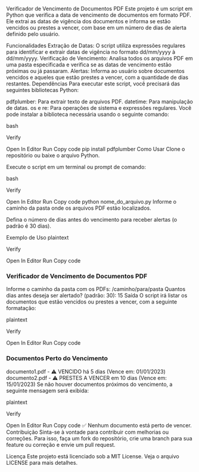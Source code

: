 Verificador de Vencimento de Documentos PDF
Este projeto é um script em Python que verifica a data de vencimento de documentos em formato PDF. Ele extrai as datas de vigência dos documentos e informa se estão vencidos ou prestes a vencer, com base em um número de dias de alerta definido pelo usuário.

Funcionalidades
Extração de Datas: O script utiliza expressões regulares para identificar e extrair datas de vigência no formato dd/mm/yyyy à dd/mm/yyyy.
Verificação de Vencimento: Analisa todos os arquivos PDF em uma pasta especificada e verifica se as datas de vencimento estão próximas ou já passaram.
Alertas: Informa ao usuário sobre documentos vencidos e aqueles que estão prestes a vencer, com a quantidade de dias restantes.
Dependências
Para executar este script, você precisará das seguintes bibliotecas Python:

pdfplumber: Para extrair texto de arquivos PDF.
datetime: Para manipulação de datas.
os e re: Para operações de sistema e expressões regulares.
Você pode instalar a biblioteca necessária usando o seguinte comando:

bash

Verify

Open In Editor
Run
Copy code
pip install pdfplumber
Como Usar
Clone o repositório ou baixe o arquivo Python.

Execute o script em um terminal ou prompt de comando:

bash

Verify

Open In Editor
Run
Copy code
python nome_do_arquivo.py
Informe o caminho da pasta onde os arquivos PDF estão localizados.

Defina o número de dias antes do vencimento para receber alertas (o padrão é 30 dias).

Exemplo de Uso
plaintext

Verify

Open In Editor
Run
Copy code
### Verificador de Vencimento de Documentos PDF ###
Informe o caminho da pasta com os PDFs: /caminho/para/pasta
Quantos dias antes deseja ser alertado? (padrão: 30): 15
Saída
O script irá listar os documentos que estão vencidos ou prestes a vencer, com a seguinte formatação:

plaintext

Verify

Open In Editor
Run
Copy code
### Documentos Perto do Vencimento ###
documento1.pdf - ⚠️ VENCIDO há 5 dias (Vence em: 01/01/2023)
documento2.pdf - ⚠️ PRESTES A VENCER em 10 dias (Vence em: 15/01/2023)
Se não houver documentos próximos do vencimento, a seguinte mensagem será exibida:

plaintext

Verify

Open In Editor
Run
Copy code
✅ Nenhum documento está perto de vencer.
Contribuição
Sinta-se à vontade para contribuir com melhorias ou correções. Para isso, faça um fork do repositório, crie uma branch para sua feature ou correção e envie um pull request.

Licença
Este projeto está licenciado sob a MIT License. Veja o arquivo LICENSE para mais detalhes.
